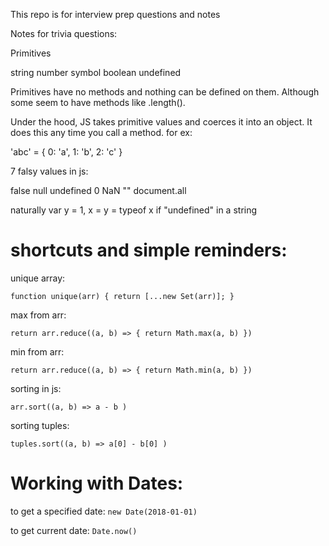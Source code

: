 This repo is for interview prep questions and notes

Notes for trivia questions:

Primitives 

string 
number 
symbol
boolean 
undefined 

Primitives have no methods and nothing can be defined on them. Although some seem to have methods like .length(). 

Under the hood, JS takes primitive values and coerces it into an object. It does this any time you call a method. for ex: 

'abc' = {
  0: 'a', 
  1: 'b', 
  2: 'c'
}

7 falsy values in js: 

false
null
undefined
0
NaN
""
document.all

naturally var y = 1, x = y = typeof x if "undefined" in a string

# shortcuts and simple reminders:

unique array:

`function unique(arr) {
  return [...new Set(arr)];
}`

max from arr: 

`return arr.reduce((a, b) => {
    return Math.max(a, b)
 })`

min from arr:

`return arr.reduce((a, b) => {
    return Math.min(a, b)
 })`
 
 sorting in js: 
 
 `arr.sort((a, b) => a - b )`
 
 sorting tuples:
 
`tuples.sort((a, b) => a[0] - b[0] )`

 # Working with Dates: 
 
 to get a specified date:
 `new Date(2018-01-01)`

 to get current date: 
`Date.now()`
